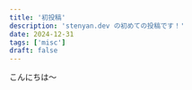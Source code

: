 ```yaml
---
title: '初投稿'
description: 'stenyan.dev の初めての投稿です！'
date: 2024-12-31
tags: ['misc']
draft: false
---
```


こんにちは〜
